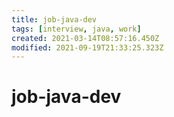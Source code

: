 ```yaml
---
title: job-java-dev
tags: [interview, java, work]
created: 2021-03-14T08:57:16.450Z
modified: 2021-09-19T21:33:25.323Z
---
```


# job-java-dev
